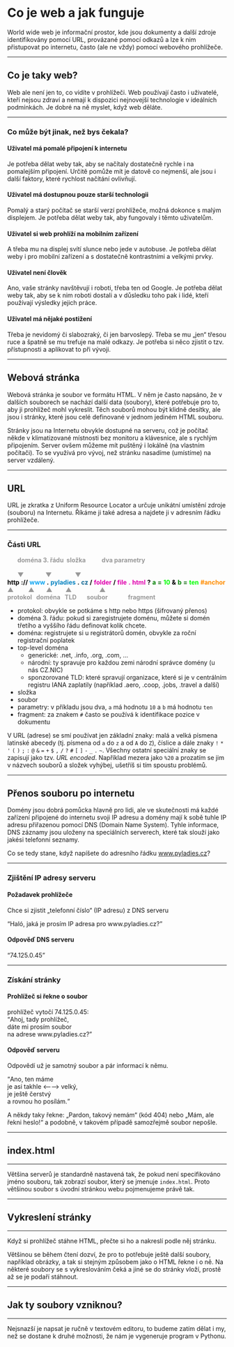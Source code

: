 # Co je web a jak funguje

World wide web je informační prostor, kde jsou dokumenty a další zdroje identifikovány pomocí URL, provázané pomocí odkazů a lze k nim přistupovat po internetu, často (ale ne vždy) pomocí webového prohlížeče.

----

## Co je taky web?

Web ale není jen to, co vidíte v prohlížeči. Web používají často i uživatelé, kteří nejsou zdraví a nemají k dispozici nejnovejší technologie v ideálních podmínkách. Je dobré na ně myslet, když web děláte.

----

### Co může být jinak, než bys čekala?

#### Uživatel má pomalé připojení k internetu

Je potřeba dělat weby tak, aby se načítaly dostatečně rychle i na pomalejším připojení. Určitě pomůže mít je datově co nejmenší, ale jsou i další faktory, které rychlost načítání ovlivňují.

#### Uživatel má dostupnou pouze starší technologii

Pomalý a starý počítač se starší verzí prohlížeče, možná dokonce s malým displejem. Je potřeba dělat weby tak, aby fungovaly i těmto uživatelům.

#### Uživatel si web prohlíží na mobilním zařízení 

A třeba mu na displej svítí slunce nebo jede v autobuse. Je potřeba dělat weby i pro mobilní zařízení a s dostatečně kontrastními a velkými prvky.

#### Uživatel není člověk

Ano, vaše stránky navštěvují i roboti, třeba ten od Google. Je potřeba dělat weby tak, aby se k nim roboti dostali a v důsledku toho pak i lidé, kteří používají výsledky jejich práce.

#### Uživatel má nějaké postižení 

Třeba je nevidomý či slabozraký, či jen barvoslepý. Třeba se mu „jen“ třesou ruce a špatně se mu trefuje na malé odkazy. Je potřeba si něco zjistit o tzv. přístupnosti a aplikovat to při vývoji.

----

## Webová stránka

Webová stránka je soubor ve formátu HTML. V něm je často napsáno, že v dalších souborech se nachází další data (soubory), které potřebuje pro to, aby ji prohlížeč mohl vykreslit. Těch souborů mohou být klidně desítky, ale jsou i stránky, které jsou celé definované v jednom jediném HTML souboru.

Stránky jsou na Internetu obvykle dostupné na serveru, což je počítač někde v klimatizované místnosti bez monitoru a klávesnice, ale s rychlým připojením. Server ovšem můžeme mít puštěný i lokálně (na vlastním počítači). To se využívá pro vývoj, než stránku nasadíme (umístíme) na server vzdálený. 

---

## URL

URL je zkratka z Uniform Resource Locator a určuje unikátní umístění zdroje (souboru) na Internetu. Říkáme ji také adresa a najdete ji v adresním řádku prohlížeče.

----

### Části URL

<p class="c-url">
	<b style="color:#999;">
		<span class="fragment" data-fragment-index="40">&nbsp;&nbsp;&nbsp;&nbsp;&nbsp;&nbsp; doména 3. řádu</span>
		<span class="fragment" data-fragment-index="65">&nbsp;složka</span>
		<span class="fragment" data-fragment-index="128">&nbsp;&nbsp;&nbsp;&nbsp;&nbsp;&nbsp;&nbsp;&nbsp;&nbsp; dva parametry</span>
	</b><br>
	<br>
	<b style="color:#999;">
		<span class="fragment" data-fragment-index="40">&nbsp;&nbsp;&nbsp;&nbsp;&nbsp;&nbsp; ▼</span>
		<span class="fragment" data-fragment-index="65">&nbsp;&nbsp;&nbsp;&nbsp;&nbsp;&nbsp;&nbsp;&nbsp;&nbsp;&nbsp;&nbsp;&nbsp;&nbsp; ▼</span>
		<span class="fragment" data-fragment-index="128">&nbsp;&nbsp;&nbsp;&nbsp;&nbsp;&nbsp;&nbsp;&nbsp;&nbsp;&nbsp;&nbsp;&nbsp;&nbsp;&nbsp; ▼</span>
	</b>
	<br>
	<b class="fragment" data-fragment-index="10" style="color:black;">http</b>
	<b class="fragment" data-fragment-index="20" style="color:black;">://</b>
	<span class="fragment" data-fragment-index="30" >
		<b style="color:#0DA6F2;">www</b>
		<b style="color:black;">.</b>
		<b style="color:#0A85C2;">pyladies</b>
		<b style="color:black;">.</b>
		<b style="color:#086391;">cz</b>
	</span>
	<b class="fragment" data-fragment-index="50" style="color:black;">/</b>
	<b class="fragment" data-fragment-index="60" style="color:#E000AE;">folder</b>
	<b class="fragment" data-fragment-index="70" style="color:black;">/</b>
	<span class="fragment" data-fragment-index="80" >
		<b style="color:#E000AE;">file</b>
		<b style="color:#E000AE;">.</b>
		<b style="color:#E000AE;">html</b>
	</span>
	<b class="fragment" data-fragment-index="90" style="color:black;">?</b>
	<span class="fragment" data-fragment-index="100">
		<b style="color:green;">a</b>
		<b style="color:darkgreen;">=</b>
		<b style="color:lime;">10</b>
	</span>
	<b class="fragment" data-fragment-index="110"  style="color:black;">&amp;</b>
	<span class="fragment" data-fragment-index="120">
		<b style="color:green;">b</b>
		<b style="color:darkgreen;">=</b>
		<b style="color:lime;">ten</b>
	</span>
	<b class="fragment" data-fragment-index="130"  style="color:orange;"><b style  ="color:darkorange;">#anchor</b></b>
	<br>
	<b style="color:#999;">
		<span class="fragment" data-fragment-index="15">▲</span>
		<span class="fragment" data-fragment-index="42">&nbsp;&nbsp;&nbsp;&nbsp;&nbsp;&nbsp;&nbsp;&nbsp; ▲</span>
		<span class="fragment" data-fragment-index="43">&nbsp;&nbsp;&nbsp;&nbsp;&nbsp;&nbsp; ▲</span>
		<span class="fragment" data-fragment-index="85">&nbsp;&nbsp;&nbsp;&nbsp;&nbsp;&nbsp;&nbsp; ▲</span>
		<span class="fragment" data-fragment-index="135">&nbsp;&nbsp;&nbsp;&nbsp;&nbsp;&nbsp;&nbsp;&nbsp;&nbsp;&nbsp;&nbsp;&nbsp;&nbsp;&nbsp;&nbsp;&nbsp;&nbsp; ▲</span>
	</b>
	<br>
	<b style="color:#999;">
		<span class="fragment" data-fragment-index="15">protokol</span>
		<span class="fragment" data-fragment-index="42">&nbsp; doména</span>
		<span class="fragment" data-fragment-index="43">&nbsp; TLD</span>
		<span class="fragment" data-fragment-index="85">&nbsp;&nbsp;&nbsp;&nbsp;&nbsp; soubor</span>
		<span class="fragment" data-fragment-index="135">&nbsp;&nbsp;&nbsp;&nbsp;&nbsp;&nbsp;&nbsp;&nbsp;&nbsp;&nbsp;&nbsp;&nbsp; fragment</span>
	</b>
</p>


* protokol: obvykle se potkáme s http nebo https (šifrovaný přenos)
* doména 3. řádu: pokud si zaregistrujete doménu, můžete si domén třetího a vyššího řádu definovat kolik chcete.
* doména: registrujete si u registrátorů domén, obvykle za roční registrační poplatek
* top-level doména
	* generické: .net, .info, .org, .com, … 
	* národní: ty spravuje pro každou zemi národní správce domény (u nás CZ.NIC)
	* sponzorované TLD: které spravují organizace, které si je v centrálním registru IANA zaplatily (například .aero, .coop, .jobs, .travel a další) 
* složka
* soubor
* parametry: v příkladu jsou dva, `a` má hodnotu `10` a `b` má hodnotu `ten`
* fragment: za znakem `#` často se používá k identifikace pozice v dokumentu

V URL (adrese) se smí používat jen základní znaky: malá a velká písmena latinské abecedy (tj. písmena od `a` do `z` a od `A` do `Z`), číslice a dále znaky `!` `*` `'` `(` `)` `;` `:` `@` `&` `=` `+` `$` `,` `/` `?` `#` `[` `]` `-`	`_`	`.`	`~`. Všechny ostatní speciální znaky se zapisují jako tzv. _URL encoded_. Například mezera jako `%20` a prozatím se jim v názvech souborů a složek vyhýbej, ušetříš si tím spoustu problémů.

---

## Přenos souboru po internetu

Domény jsou dobrá pomůcka hlavně pro lidi, ale ve skutečnosti má každé zařízení připojené do internetu svoji IP adresu a domény mají k sobě tuhle IP adresu přiřazenou pomocí DNS (Domain Name System). Tyhle informace, DNS záznamy jsou uloženy na speciálních serverech, které tak slouží jako jakési telefonní seznamy.
 
Co se tedy stane, když napíšete do adresního řádku www.pyladies.cz?

----

### Zjištění IP adresy serveru

#### Požadavek prohlížeče

Chce si zjistit „telefonní&#0160;číslo“ (IP&#0160;adresu) z&#0160;DNS&#0160;serveru

<p class=" c-text-left"><q>Haló, jaká je prosím IP adresa pro www.pyladies.cz?</q></p>

#### Odpověď DNS serveru

<p class=" c-text-right"><q>74.125.0.45</q></p>

----

### Získání stránky

#### Prohlížeč si řekne o soubor

<p class=" c-text-left">prohlížeč vytočí 74.125.0.45: <br><q>Ahoj, tady prohlížeč,<br> dáte mi prosím soubor <br> na adrese www.pyladies.cz?</p>


#### Odpověď serveru 
 
Odpovědí už je samotný soubor a pár informací k němu.

<p class=" c-text-right"><q>Ano, ten máme<br> je asi takhle ⟵⟶ velký,<br>je ještě čerstvý <br>a rovnou ho posílám.</q></p>

A někdy taky řekne: „Pardon, takový nemám“ (kód 404) nebo „Mám, ale řekni heslo!“ a podobně, v takovém případě samozřejmě soubor nepošle.

---

## index.html

---- 

Většina serverů je standardně nastavená tak, že pokud není specifikováno jméno souboru, tak zobrazí soubor, který se jmenuje `index.html`. Proto většinou soubor s úvodní stránkou webu pojmenujeme právě tak.

---

## Vykreslení stránky

---- 

Když si prohlížeč stáhne HTML, přečte si ho a nakreslí podle něj stránku.

Většinou se během čtení dozví, že pro to potřebuje ještě další soubory, například obrázky, a tak si stejným způsobem jako o HTML řekne i o ně. Na některé soubory se s vykreslováním čeká a jiné se do stránky vloží, prostě až se je podaří stáhnout.

---

## Jak ty soubory vzniknou?

---- 

Nejsnazší je napsat je ručně v textovém editoru, to budeme zatím dělat i my, než se dostane k druhé možnosti, že nám je vygeneruje program v Pythonu.
